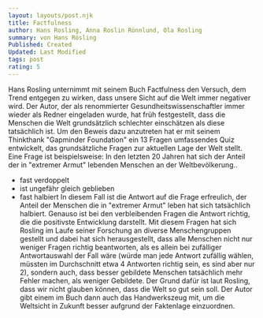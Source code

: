```yaml
---
layout: layouts/post.njk
title: Factfulness
author: Hans Rosling, Anna Roslin Rönnlund, Ola Rosling
summary: von Hans Rösling
Published: Created
Updated: Last Modified
tags: post
rating: 5
---
```


Hans Rosling unternimmt mit seinem Buch Factfulness den Versuch, dem Trend entgegen zu wirken, dass unsere Sicht auf die Welt immer negativer wird. 
Der Autor, der als renommierter Gesundheitswissenschaftler immer wieder als Redner eingeladen wurde, hat früh festgestellt, dass die Menschen die Welt grundsätzlich schlechter einschätzen als diese tatsächlich ist. Um den Beweis dazu anzutreten hat er mit seinem Thinkthank "Gapminder Foundation" ein 13 Fragen umfassendes Quiz entwickelt, das grundsätzliche Fragen zur aktuellen Lage der Welt stellt. Eine Frage ist beispielsweise:
In den letzten 20 Jahren hat sich der Anteil der in "extremer Armut" lebenden Menschen an der Weltbevölkerung..
- fast verdoppelt
- ist ungefähr gleich geblieben
- fast halbiert
In diesem Fall ist die Antwort auf die Frage erfreulich, der Anteil der Menschen die in "extremer Armut" leben hat sich tatsächlich halbiert. Genauso ist bei den verbleibenden Fragen die Antwort richtig, die die positivste Entwicklung darstellt. Mit diesem Fragen hat sich Rosling im Laufe seiner Forschung an diverse Menschengruppen gestellt und dabei hat sich herausgestellt, dass alle Menschen nicht nur weniger Fragen richtig beantworten, als es allein bei zufälliger Antwortauswahl der Fall wäre (würde man jede Antwort zufällig wählen, müssten im Durchschnitt etwa 4 Antworten richtig sein, es sind aber nur 2), sondern auch, dass besser gebildete Menschen tatsächlich mehr Fehler machen, als weniger Gebildete. Der Grund dafür ist laut Rosling, dass wir nicht glauben können, dass die Welt so gut sein soll.
Der Autor gibt einem im Buch dann auch das Handwerkszeug mit, um die Weltsicht in Zukunft besser aufgrund der Faktenlage einzuordnen. 

